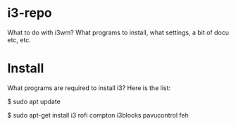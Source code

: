 # i3-repo
What to do with i3wm? What programs to install, what settings, a bit of docu etc, etc.

# Install
What programs are required to install i3? Here is the list:

$ sudo apt update

$ sudo apt-get install i3 rofi compton i3blocks pavucontrol feh
